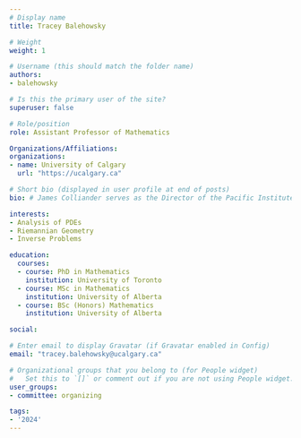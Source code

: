 ```yaml
---
# Display name
title: Tracey Balehowsky

# Weight
weight: 1

# Username (this should match the folder name)
authors:
- balehowsky

# Is this the primary user of the site?
superuser: false

# Role/position
role: Assistant Professor of Mathematics

Organizations/Affiliations:
organizations:
- name: University of Calgary
  url: "https://ucalgary.ca"

# Short bio (displayed in user profile at end of posts)
bio: # James Colliander serves as the Director of the Pacific Institute for the Mathematical Sciences.

interests:
- Analysis of PDEs
- Riemannian Geometry
- Inverse Problems

education:
  courses:
  - course: PhD in Mathematics
    institution: University of Toronto
  - course: MSc in Mathematics
    institution: University of Alberta
  - course: BSc (Honors) Mathematics
    institution: University of Alberta

social:

# Enter email to display Gravatar (if Gravatar enabled in Config)
email: "tracey.balehowsky@ucalgary.ca"

# Organizational groups that you belong to (for People widget)
#   Set this to `[]` or comment out if you are not using People widget.
user_groups:
- committee: organizing

tags:
- '2024'
---
```

